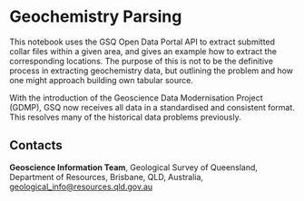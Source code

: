 # Geochemistry Parsing
This notebook uses the GSQ Open Data Portal API to extract submitted collar files within a given area, and gives an example how to extract the corresponding locations. The purpose of this is not to be the definitive process in extracting geochemistry data, but outlining the problem and how one might approach building own tabular source.

With the introduction of the Geoscience Data Modernisation Project (GDMP), GSQ now receives all data in a standardised and consistent format. This resolves many of the historical data problems previously. 


## Contacts
**Geoscience Information Team**,
Geological Survey of Queensland,
Department of Resources,
Brisbane, QLD, Australia,
<geological_info@resources.qld.gov.au>

